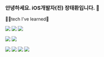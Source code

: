 ### 안녕하세요. iOS개발자(진) 장태환입니다. 👋

🧑‍💻tech I've learned📲

<img src="https://img.shields.io/badge/Swift-F05138?style=flat&logo=Swift&logoColor=white"> <img src="https://img.shields.io/badge/SwiftUI-0094F5?style=flat&logo=Swift&logoColor=white"> <img src="https://img.shields.io/badge/Xcode-147EFB?style=flat&logo=Xcode&logoColor=white">

<img src="https://img.shields.io/badge/Git-F05032?style=flat&logo=Git&logoColor=white"> <img src="https://img.shields.io/badge/Github-181717?style=flat&logo=Github&logoColor=white">

<img src="https://img.shields.io/badge/Firebase-FFCA28?style=flat&logo=Firebase&logoColor=white"> <img src="https://img.shields.io/badge/ReactiveX-B7178C?style=flat&logo=ReactiveX&logoColor=white"> <img src="https://img.shields.io/badge/Slack-4A154B?style=flat&logo=Slack&logoColor=white"> <img src="https://img.shields.io/badge/Insomnia-4000BF?style=flat&logo=Insomnia&logoColor=white">

<!--
**sherpa92/sherpa92** is a ✨ _special_ ✨ repository because its `README.md` (this file) appears on your GitHub profile.

Here are some ideas to get you started:

- 🔭 I’m currently working on ...
- 🌱 I’m currently learning ...
- 👯 I’m looking to collaborate on ...
- 🤔 I’m looking for help with ...
- 💬 Ask me about ...
- 📫 How to reach me: ...
- 😄 Pronouns: ...
- ⚡ Fun fact: ...
-->
